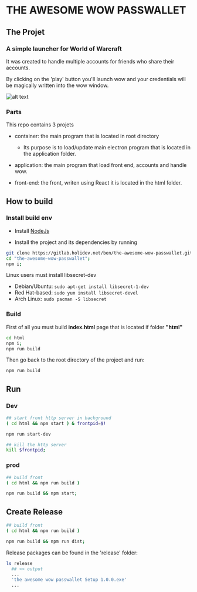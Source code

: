 # THE AWESOME WOW PASSWALLET

## The Projet

### A simple launcher for World of Warcraft

It was created to handle multiple accounts for friends who share their accounts.

By clicking on the 'play' button you'll launch wow and your credentials will be magically written into the wow window.

![alt text][screen1]

### Parts

This repo contains 3 projets

- container: the main program that is located in root directory
  - Its purpose is to load/update main electron program that is located in the application folder.

- application: the main program that load front end, accounts and handle wow.

- front-end: the front, writen using React it is located in the html folder.

## How to build

### Install build env

- Install [NodeJs](https://nodejs.org/)

- Install the project and its dependencies by running

```bash
git clone https://gitlab.holidev.net/ben/the-awesome-wow-passwallet.git;
cd "the-awesome-wow-passwallet";
npm i;
```

Linux users must install libsecret-dev

- Debian/Ubuntu: `sudo apt-get install libsecret-1-dev`
- Red Hat-based: `sudo yum install libsecret-devel`
- Arch Linux: `sudo pacman -S libsecret`

### Build

First of all you must build **index.html** page that is located if folder **"html"**

```bash
cd html
npm i;
npm run build
```

Then go back to the root directory of the project and run:

```bash
npm run build
```

## Run

### Dev

```bash
## start front http server in background
( cd html && npm start ) & frontpid=$!

npm run start-dev

## kill the http server
kill $frontpid;

```

### prod

```bash
## build front
( cd html && npm run build )

npm run build && npm start;
```

## Create Release

```bash
## build front
( cd html && npm run build )

npm run build && npm run dist;
```

Release packages can be found in the 'release' folder:

```bash
ls release
  ## >> output
  ...
  'the awesome wow passwallet Setup 1.0.0.exe'
  ...
```

[screen1]: https://gitlab.holidev.net/ben/the-awesome-wow-passwallet/-/raw/docs/images/Screenshot1.png?inline=false "Screenshot 1"
